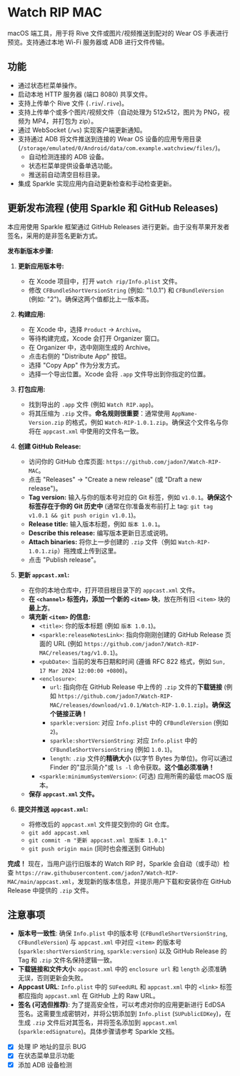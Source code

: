 # Watch RIP MAC

macOS 端工具，用于将 Rive 文件或图片/视频推送到配对的 Wear OS 手表进行预览。支持通过本地 Wi-Fi 服务器或 ADB 进行文件传输。

## 功能

*   通过状态栏菜单操作。
*   启动本地 HTTP 服务器 (端口 8080) 共享文件。
*   支持上传单个 Rive 文件 (`.riv`/`.rive`)。
*   支持上传单个或多个图片/视频文件（自动处理为 512x512，图片为 PNG，视频为 MP4，并打包为 zip）。
*   通过 WebSocket (`/ws`) 实现客户端更新通知。
*   支持通过 ADB 将文件推送到连接的 Wear OS 设备的应用专用目录 (`/storage/emulated/0/Android/data/com.example.watchview/files/`)。
    *   自动检测连接的 ADB 设备。
    *   状态栏菜单提供设备单选功能。
    *   推送前自动清空目标目录。
*   集成 Sparkle 实现应用内自动更新检查和手动检查更新。

## 更新发布流程 (使用 Sparkle 和 GitHub Releases)

本应用使用 Sparkle 框架通过 GitHub Releases 进行更新。由于没有苹果开发者签名，采用的是非签名更新方式。

**发布新版本步骤:**

1.  **更新应用版本号:**
    *   在 Xcode 项目中，打开 `watch rip/Info.plist` 文件。
    *   修改 `CFBundleShortVersionString` (例如: "1.0.1") 和 `CFBundleVersion` (例如: "2")。确保这两个值都比上一版本高。

2.  **构建应用:**
    *   在 Xcode 中，选择 `Product` -> `Archive`。
    *   等待构建完成，Xcode 会打开 Organizer 窗口。
    *   在 Organizer 中，选中刚刚生成的 Archive。
    *   点击右侧的 "Distribute App" 按钮。
    *   选择 "Copy App" 作为分发方式。
    *   选择一个导出位置。Xcode 会将 `.app` 文件导出到你指定的位置。

3.  **打包应用:**
    *   找到导出的 `.app` 文件 (例如 `Watch RIP.app`)。
    *   将其压缩为 `.zip` 文件。**命名规则很重要**：通常使用 `AppName-Version.zip` 的格式，例如 `Watch-RIP-1.0.1.zip`。确保这个文件名与你将在 `appcast.xml` 中使用的文件名一致。

4.  **创建 GitHub Release:**
    *   访问你的 GitHub 仓库页面: `https://github.com/jadon7/Watch-RIP-MAC`。
    *   点击 "Releases" -> "Create a new release" (或 "Draft a new release")。
    *   **Tag version:** 输入与你的版本号对应的 Git 标签，例如 `v1.0.1`。**确保这个标签存在于你的 Git 历史中** (通常在你准备发布前打上 tag: `git tag v1.0.1 && git push origin v1.0.1`)。
    *   **Release title:** 输入版本标题，例如 `版本 1.0.1`。
    *   **Describe this release:** 编写版本更新日志或说明。
    *   **Attach binaries:** 将你上一步创建的 `.zip` 文件（例如 `Watch-RIP-1.0.1.zip`）拖拽或上传到这里。
    *   点击 "Publish release"。

5.  **更新 `appcast.xml`:**
    *   在你的本地仓库中，打开项目根目录下的 `appcast.xml` 文件。
    *   **在 `<channel>` 标签内，添加一个新的 `<item>` 块**，放在所有旧 `<item>` 块的**最上方**。
    *   **填充新 `<item>` 的信息:**
        *   `<title>`: 你的版本标题 (例如 `版本 1.0.1`)。
        *   `<sparkle:releaseNotesLink>`: 指向你刚刚创建的 GitHub Release 页面的 URL (例如 `https://github.com/jadon7/Watch-RIP-MAC/releases/tag/v1.0.1`)。
        *   `<pubDate>`: 当前的发布日期和时间 (遵循 RFC 822 格式，例如 `Sun, 17 Mar 2024 12:00:00 +0800`)。
        *   `<enclosure>`:
            *   `url`: 指向你在 GitHub Release 中上传的 `.zip` 文件的**下载链接** (例如 `https://github.com/jadon7/Watch-RIP-MAC/releases/download/v1.0.1/Watch-RIP-1.0.1.zip`)。**确保这个链接正确！**
            *   `sparkle:version`: 对应 `Info.plist` 中的 `CFBundleVersion` (例如 `2`)。
            *   `sparkle:shortVersionString`: 对应 `Info.plist` 中的 `CFBundleShortVersionString` (例如 `1.0.1`)。
            *   `length`: `.zip` 文件的**精确大小** (以字节 Bytes 为单位)。你可以通过 Finder 的"显示简介"或 `ls -l` 命令获取。**这个值必须准确！**
        *   `<sparkle:minimumSystemVersion>`: (可选) 应用所需的最低 macOS 版本。
    *   **保存 `appcast.xml` 文件。**

6.  **提交并推送 `appcast.xml`:**
    *   将修改后的 `appcast.xml` 文件提交到你的 Git 仓库。
    *   `git add appcast.xml`
    *   `git commit -m "更新 appcast.xml 至版本 1.0.1"`
    *   `git push origin main` (同时也会推送到 GitHub)

**完成！** 现在，当用户运行旧版本的 Watch RIP 时，Sparkle 会自动（或手动）检查 `https://raw.githubusercontent.com/jadon7/Watch-RIP-MAC/main/appcast.xml`，发现新的版本信息，并提示用户下载和安装你在 GitHub Release 中提供的 `.zip` 文件。

## 注意事项

*   **版本号一致性**: 确保 `Info.plist` 中的版本号 (`CFBundleShortVersionString`, `CFBundleVersion`) 与 `appcast.xml` 中对应 `<item>` 的版本号 (`sparkle:shortVersionString`, `sparkle:version`) 以及 GitHub Release 的 Tag 和 `.zip` 文件名保持逻辑一致。
*   **下载链接和文件大小**: `appcast.xml` 中的 `enclosure url` 和 `length` 必须准确无误，否则更新会失败。
*   **Appcast URL**: `Info.plist` 中的 `SUFeedURL` 和 `appcast.xml` 中的 `<link>` 标签都应指向 `appcast.xml` 在 GitHub 上的 Raw URL。
*   **签名 (可选但推荐)**: 为了提高安全性，可以考虑对你的应用更新进行 EdDSA 签名。这需要生成密钥对，并将公钥添加到 `Info.plist` (`SUPublicEDKey`)，在生成 `.zip` 文件后对其签名，并将签名添加到 `appcast.xml` (`sparkle:edSignature`)。具体步骤请参考 Sparkle 文档。

-   [x] 处理 IP 地址的显示 BUG
-   [x] 在状态菜单显示功能
-   [x] 添加 ADB 设备检测
<!-- -   [x] 添加 ADB 文件传输能力 -->